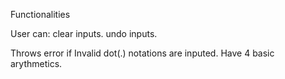 Functionalities

User can:
    clear inputs.
    undo inputs.

Throws error if Invalid dot(.) notations are inputed.
Have 4 basic arythmetics.


